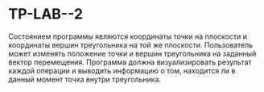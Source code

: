 # TP-LAB--2
Состоянием программы являются координаты точки на
плоскости и координаты вершин треугольника на той же
плоскости. Пользователь может изменять положение точки
и вершин треугольника на заданный вектор перемещения.
Программа должна визуализировать результат каждой
операции и выводить информацию о том, находится ли в
данный момент точка внутри треугольника.
